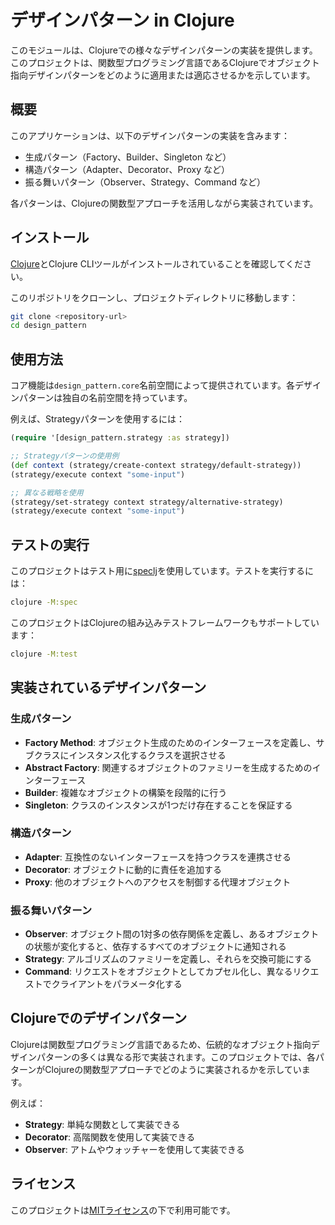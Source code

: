 # デザインパターン in Clojure

このモジュールは、Clojureでの様々なデザインパターンの実装を提供します。このプロジェクトは、関数型プログラミング言語であるClojureでオブジェクト指向デザインパターンをどのように適用または適応させるかを示しています。

## 概要

このアプリケーションは、以下のデザインパターンの実装を含みます：

- 生成パターン（Factory、Builder、Singleton など）
- 構造パターン（Adapter、Decorator、Proxy など）
- 振る舞いパターン（Observer、Strategy、Command など）

各パターンは、Clojureの関数型アプローチを活用しながら実装されています。

## インストール

[Clojure](https://clojure.org/guides/getting_started)とClojure CLIツールがインストールされていることを確認してください。

このリポジトリをクローンし、プロジェクトディレクトリに移動します：

```bash
git clone <repository-url>
cd design_pattern
```

## 使用方法

コア機能は`design_pattern.core`名前空間によって提供されています。各デザインパターンは独自の名前空間を持っています。

例えば、Strategyパターンを使用するには：

```clojure
(require '[design_pattern.strategy :as strategy])

;; Strategyパターンの使用例
(def context (strategy/create-context strategy/default-strategy))
(strategy/execute context "some-input")

;; 異なる戦略を使用
(strategy/set-strategy context strategy/alternative-strategy)
(strategy/execute context "some-input")
```

## テストの実行

このプロジェクトはテスト用に[speclj](https://github.com/slagyr/speclj)を使用しています。テストを実行するには：

```bash
clojure -M:spec
```

このプロジェクトはClojureの組み込みテストフレームワークもサポートしています：

```bash
clojure -M:test
```

## 実装されているデザインパターン

### 生成パターン

- **Factory Method**: オブジェクト生成のためのインターフェースを定義し、サブクラスにインスタンス化するクラスを選択させる
- **Abstract Factory**: 関連するオブジェクトのファミリーを生成するためのインターフェース
- **Builder**: 複雑なオブジェクトの構築を段階的に行う
- **Singleton**: クラスのインスタンスが1つだけ存在することを保証する

### 構造パターン

- **Adapter**: 互換性のないインターフェースを持つクラスを連携させる
- **Decorator**: オブジェクトに動的に責任を追加する
- **Proxy**: 他のオブジェクトへのアクセスを制御する代理オブジェクト

### 振る舞いパターン

- **Observer**: オブジェクト間の1対多の依存関係を定義し、あるオブジェクトの状態が変化すると、依存するすべてのオブジェクトに通知される
- **Strategy**: アルゴリズムのファミリーを定義し、それらを交換可能にする
- **Command**: リクエストをオブジェクトとしてカプセル化し、異なるリクエストでクライアントをパラメータ化する

## Clojureでのデザインパターン

Clojureは関数型プログラミング言語であるため、伝統的なオブジェクト指向デザインパターンの多くは異なる形で実装されます。このプロジェクトでは、各パターンがClojureの関数型アプローチでどのように実装されるかを示しています。

例えば：

- **Strategy**: 単純な関数として実装できる
- **Decorator**: 高階関数を使用して実装できる
- **Observer**: アトムやウォッチャーを使用して実装できる

## ライセンス

このプロジェクトは[MITライセンス](LICENSE)の下で利用可能です。